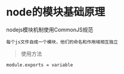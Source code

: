 # node的模块基础原理

nodejs模块机制使用CommonJS规范

```
每个js文件自成一个模块，他们的命名和作用域相互独立
```

> 使用方法

```
module.exports = variable
```